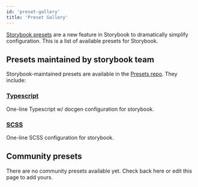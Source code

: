 ```yaml
---
id: 'preset-gallery'
title: 'Preset Gallery'
---
```


[Storybook presets](../introduction/) are a new feature in Storybook to dramatically simplify configuration. This is a list of available presets for Storybook.

## Presets maintained by storybook team

Storybook-maintained presets are available in the [Presets repo](https://github.com/storybookjs/presets). They include:

### [Typescript](https://github.com/storybookjs/presets/tree/master/packages/preset-typescript)

One-line Typescript w/ docgen configuration for storybook.

### [SCSS](https://github.com/storybookjs/presets/tree/master/packages/preset-scss)

One-line SCSS configuration for storybook.

## Community presets

There are no community presets available yet. Check back here or edit this page to add yours.
